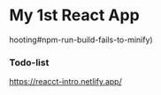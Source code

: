 # My 1st React App


hooting#npm-run-build-fails-to-minify)

### Todo-list
https://reacct-intro.netlify.app/

